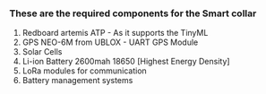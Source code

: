 ###  These are the required components for the Smart collar
1. Redboard artemis ATP - As it supports the TinyML
2. GPS NEO-6M from UBLOX - UART GPS Module
3. Solar Cells
4. Li-ion Battery 2600mah 18650 [Highest Energy Density]
5. LoRa modules for communication
6. Battery management systems
